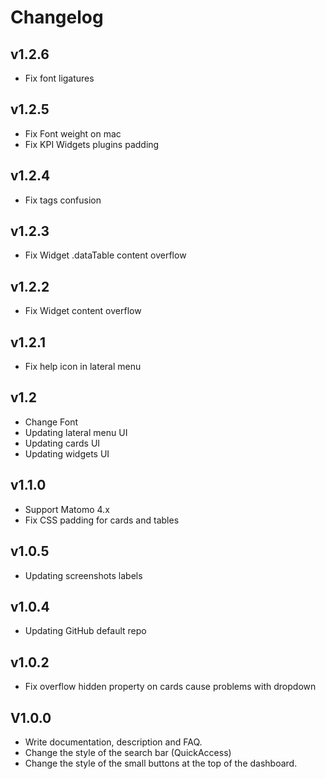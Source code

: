 # Changelog

## v1.2.6
- Fix font ligatures

## v1.2.5
- Fix Font weight on mac
- Fix KPI Widgets plugins padding

## v1.2.4
- Fix tags confusion

## v1.2.3
- Fix Widget .dataTable content overflow

## v1.2.2
- Fix Widget content overflow

## v1.2.1
- Fix help icon in lateral menu

## v1.2
- Change Font
- Updating lateral menu UI
- Updating cards UI
- Updating widgets UI

## v1.1.0
- Support Matomo 4.x
- Fix CSS padding for cards and tables

## v1.0.5
- Updating screenshots labels

## v1.0.4
- Updating GitHub default repo

## v1.0.2
- Fix overflow hidden property on cards cause problems with dropdown

## V1.0.0
- Write documentation, description and FAQ.
- Change the style of the search bar (QuickAccess)
- Change the style of the small buttons at the top of the dashboard.
